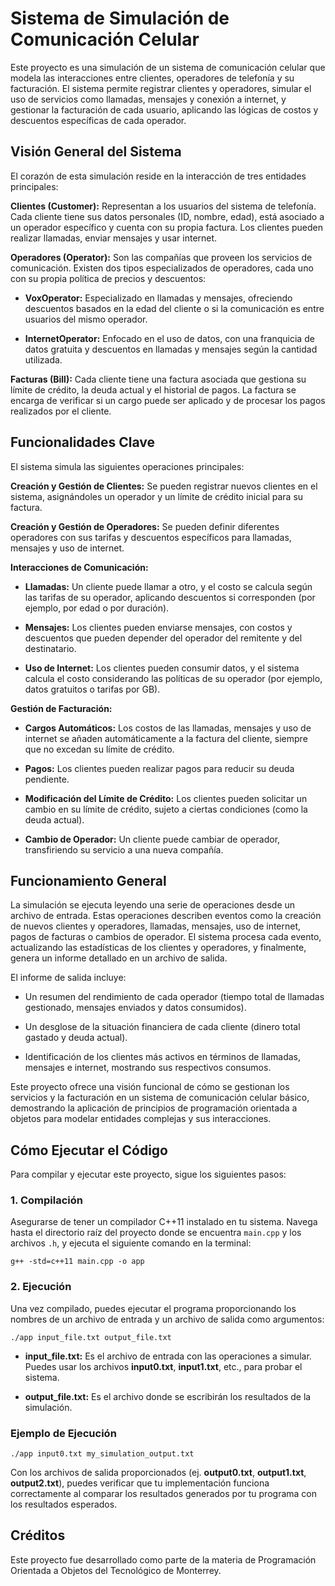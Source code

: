 # Sistema de Simulación de Comunicación Celular

Este proyecto es una simulación de un sistema de comunicación celular que modela las interacciones entre clientes, operadores de telefonía y su facturación. El sistema permite registrar clientes y operadores, simular el uso de servicios como llamadas, mensajes y conexión a internet, y gestionar la facturación de cada usuario, aplicando las lógicas de costos y descuentos específicas de cada operador.

## Visión General del Sistema

El corazón de esta simulación reside en la interacción de tres entidades principales:

**Clientes (Customer):** Representan a los usuarios del sistema de telefonía. Cada cliente tiene sus datos personales (ID, nombre, edad), está asociado a un operador específico y cuenta con su propia factura. Los clientes pueden realizar llamadas, enviar mensajes y usar internet.

**Operadores (Operator):** Son las compañías que proveen los servicios de comunicación. Existen dos tipos especializados de operadores, cada uno con su propia política de precios y descuentos:

- **VoxOperator:** Especializado en llamadas y mensajes, ofreciendo descuentos basados en la edad del cliente o si la comunicación es entre usuarios del mismo operador.

- **InternetOperator:** Enfocado en el uso de datos, con una franquicia de datos gratuita y descuentos en llamadas y mensajes según la cantidad utilizada.

**Facturas (Bill):** Cada cliente tiene una factura asociada que gestiona su límite de crédito, la deuda actual y el historial de pagos. La factura se encarga de verificar si un cargo puede ser aplicado y de procesar los pagos realizados por el cliente.

## Funcionalidades Clave

El sistema simula las siguientes operaciones principales:

**Creación y Gestión de Clientes:** Se pueden registrar nuevos clientes en el sistema, asignándoles un operador y un límite de crédito inicial para su factura.

**Creación y Gestión de Operadores:** Se pueden definir diferentes operadores con sus tarifas y descuentos específicos para llamadas, mensajes y uso de internet.

**Interacciones de Comunicación:**

- **Llamadas:** Un cliente puede llamar a otro, y el costo se calcula según las tarifas de su operador, aplicando descuentos si corresponden (por ejemplo, por edad o por duración).

- **Mensajes:** Los clientes pueden enviarse mensajes, con costos y descuentos que pueden depender del operador del remitente y del destinatario.

- **Uso de Internet:** Los clientes pueden consumir datos, y el sistema calcula el costo considerando las políticas de su operador (por ejemplo, datos gratuitos o tarifas por GB).

**Gestión de Facturación:**

- **Cargos Automáticos:** Los costos de las llamadas, mensajes y uso de internet se añaden automáticamente a la factura del cliente, siempre que no excedan su límite de crédito.

- **Pagos:** Los clientes pueden realizar pagos para reducir su deuda pendiente.

- **Modificación del Límite de Crédito:** Los clientes pueden solicitar un cambio en su límite de crédito, sujeto a ciertas condiciones (como la deuda actual).

- **Cambio de Operador:** Un cliente puede cambiar de operador, transfiriendo su servicio a una nueva compañía.

## Funcionamiento General

La simulación se ejecuta leyendo una serie de operaciones desde un archivo de entrada. Estas operaciones describen eventos como la creación de nuevos clientes y operadores, llamadas, mensajes, uso de internet, pagos de facturas o cambios de operador. El sistema procesa cada evento, actualizando las estadísticas de los clientes y operadores, y finalmente, genera un informe detallado en un archivo de salida.

El informe de salida incluye:

- Un resumen del rendimiento de cada operador (tiempo total de llamadas gestionado, mensajes enviados y datos consumidos).

- Un desglose de la situación financiera de cada cliente (dinero total gastado y deuda actual).

- Identificación de los clientes más activos en términos de llamadas, mensajes e internet, mostrando sus respectivos consumos.

Este proyecto ofrece una visión funcional de cómo se gestionan los servicios y la facturación en un sistema de comunicación celular básico, demostrando la aplicación de principios de programación orientada a objetos para modelar entidades complejas y sus interacciones.

## Cómo Ejecutar el Código

Para compilar y ejecutar este proyecto, sigue los siguientes pasos:

### 1. Compilación

Asegurarse de tener un compilador C++11 instalado en tu sistema. Navega hasta el directorio raíz del proyecto donde se encuentra `main.cpp` y los archivos `.h`, y ejecuta el siguiente comando en la terminal:

`g++ -std=c++11 main.cpp -o app`

### 2. Ejecución

Una vez compilado, puedes ejecutar el programa proporcionando los nombres de un archivo de entrada y un archivo de salida como argumentos:

`./app input_file.txt output_file.txt`

- **input_file.txt:** Es el archivo de entrada con las operaciones a simular. Puedes usar los archivos **input0.txt**, **input1.txt**, etc., para probar el sistema.

- **output_file.txt:** Es el archivo donde se escribirán los resultados de la simulación.

### Ejemplo de Ejecución

`./app input0.txt my_simulation_output.txt`

Con los archivos de salida proporcionados (ej. **output0.txt**, **output1.txt**, **output2.txt**), puedes verificar que tu implementación funciona correctamente al comparar los resultados generados por tu programa con los resultados esperados.

## Créditos

Este proyecto fue desarrollado como parte de la materia de Programación Orientada a Objetos del Tecnológico de Monterrey.

